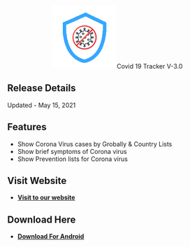 <p align="center">
<img src="https://raw.githubusercontent.com/micaljohn60/covid19tracker.com/master/images/ic_launcher.png" width="auto">
Covid 19 Tracker V-3.0
</p>

## Release Details

Updated - May 15, 2021

## Features
- Show Corona Virus cases by Grobally & Country Lists
- Show brief symptoms of Corona virus
- Show Prevention lists for Corona virus

## Visit Website
- **[Visit to our website](https://micaljohn60.github.io/covid19tracker.com/)**

## Download Here
- **[Download For Android](https://github.com/micaljohn60/covid19tracker.com/releases/download/v3.0/Covid.19.Tracker.apk)**
